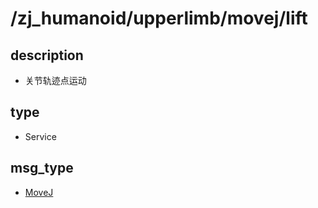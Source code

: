 # /zj_humanoid/upperlimb/movej/lift

## description
- 关节轨迹点运动

## type
- Service

## msg_type
- [MoveJ](../../../../../zj_humanoid_types.md#MoveJ)

